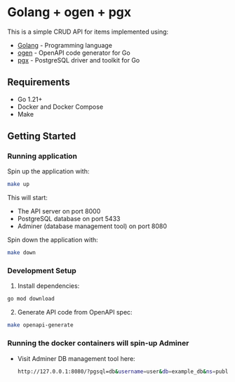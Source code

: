 # Golang + ogen + pgx

This is a simple CRUD API for items implemented using:
- [Golang](https://golang.org/) - Programming language
- [ogen](https://github.com/ogen-go/ogen) - OpenAPI code generator for Go
- [pgx](https://github.com/jackc/pgx) - PostgreSQL driver and toolkit for Go

## Requirements

- Go 1.21+
- Docker and Docker Compose
- Make

## Getting Started

### Running application

Spin up the application with:
```bash
make up
```

This will start:
- The API server on port 8000
- PostgreSQL database on port 5433
- Adminer (database management tool) on port 8080

Spin down the application with:
```bash
make down
```

### Development Setup

1. Install dependencies:

```bash
go mod download
```

2. Generate API code from OpenAPI spec:

```bash
make openapi-generate
```

### Running the docker containers will spin-up Adminer

- Visit Adminer DB management tool here:

    ```sh
    http://127.0.0.1:8080/?pgsql=db&username=user&db=example_db&ns=public
    ```